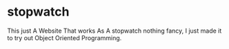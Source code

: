 # stopwatch

This just A Website That works As A stopwatch
nothing fancy,
I just made it to try out Object Oriented Programming.
